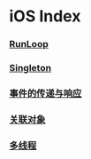 # iOS Index

### [RunLoop](https://github.com/Monsoir/Notes/blob/master/iOS/RunLoop.md)
### [Singleton](https://github.com/Monsoir/Notes/blob/master/iOS/Singleton.md)
### [事件的传递与响应](https://github.com/Monsoir/Notes/blob/master/iOS/事件的传递与响应.md)
### [关联对象](https://github.com/Monsoir/Notes/blob/master/iOS/关联对象.md)
### [多线程](https://github.com/Monsoir/Notes/blob/master/iOS/多线程.md)

